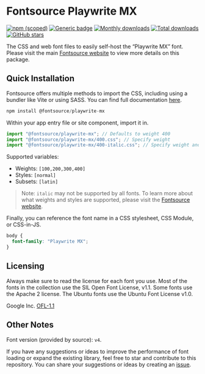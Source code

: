 # Fontsource Playwrite MX

[![npm (scoped)](https://img.shields.io/npm/v/@fontsource/playwrite-mx?color=brightgreen)](https://www.npmjs.com/package/@fontsource/playwrite-mx) [![Generic badge](https://img.shields.io/badge/fontsource-passing-brightgreen)](https://github.com/fontsource/fontsource) [![Monthly downloads](https://badgen.net/npm/dm/@fontsource/playwrite-mx)](https://github.com/fontsource/fontsource) [![Total downloads](https://badgen.net/npm/dt/@fontsource/playwrite-mx)](https://github.com/fontsource/fontsource) [![GitHub stars](https://img.shields.io/github/stars/fontsource/fontsource.svg?style=social&label=Star)](https://github.com/fontsource/fontsource/stargazers)

The CSS and web font files to easily self-host the “Playwrite MX” font. Please visit the main [Fontsource website](https://fontsource.org/fonts/playwrite-mx) to view more details on this package.

## Quick Installation

Fontsource offers multiple methods to import the CSS, including using a bundler like Vite or using SASS. You can find full documentation [here](https://fontsource.org/docs/getting-started/introduction).

```javascript
npm install @fontsource/playwrite-mx
```

Within your app entry file or site component, import it in.

```javascript
import "@fontsource/playwrite-mx"; // Defaults to weight 400
import "@fontsource/playwrite-mx/400.css"; // Specify weight
import "@fontsource/playwrite-mx/400-italic.css"; // Specify weight and style
```

Supported variables:
- Weights: `[100,200,300,400]`
- Styles: `[normal]`
- Subsets: `[latin]`

> Note: `italic` may not be supported by all fonts. To learn more about what weights and styles are supported, please visit the [Fontsource website](https://fontsource.org/fonts/playwrite-mx).

Finally, you can reference the font name in a CSS stylesheet, CSS Module, or CSS-in-JS.

```css
body {
  font-family: "Playwrite MX";
}
```

## Licensing
Always make sure to read the license for each font you use. Most of the fonts in the collection use the SIL Open Font License, v1.1. Some fonts use the Apache 2 license. The Ubuntu fonts use the Ubuntu Font License v1.0.

Google Inc.
[OFL-1.1](http://scripts.sil.org/OFL)

## Other Notes
Font version (provided by source): `v4`.

If you have any suggestions or ideas to improve the performance of font loading or expand the existing library, feel free to star and contribute to this repository. You can share your suggestions or ideas by creating an [issue](https://github.com/fontsource/fontsource/issues).